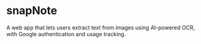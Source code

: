 # snapNote
A web app that lets users extract text from images using AI-powered OCR, with Google authentication and usage tracking.
